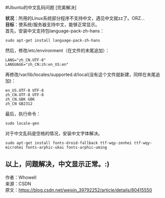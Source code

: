 #Ubuntu的中文乱码问题 [完美解决]

**状况**：所用的Linux系统部分程序不支持中文，遇见中文就zz了。ORZ…  
**目标**：使系统/服务器支持中文，能够正常显示。    
首先，安装中文支持包language-pack-zh-hans：  
```shell
sudo apt-get install language-pack-zh-hans  
```
然后，修改/etc/environment（在文件的末尾追加）：
```shell
LANG="zh_CN.UTF-8"
LANGUAGE="zh_CN:zh:en_US:en"
```
再修改/var/lib/locales/supported.d/local(没有这个文件就新建，同样在末尾追加)：
```shell
en_US.UTF-8 UTF-8
zh_CN.UTF-8 UTF-8
zh_CN.GBK GBK
zh_CN GB2312
```
最后，执行命令：
```
sudo locale-gen
```
对于中文乱码是空格的情况，安装中文字体解决。
```
sudo apt-get install fonts-droid-fallback ttf-wqy-zenhei ttf-wqy-microhei fonts-arphic-ukai fonts-arphic-uming
```
以上，问题解决，中文显示正常。:)
--------------------------------------------
作者：Whowell   
来源：CSDN   
原文：https://blog.csdn.net/weixin_39792252/article/details/80415550 
